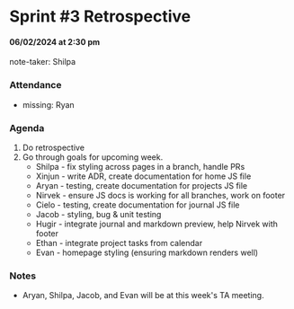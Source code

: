 # Sprint #3 Retrospective
#### 06/02/2024 at 2:30 pm 
note-taker: Shilpa
### Attendance
- missing: Ryan

### Agenda
1. Do retrospective
2. Go through goals for upcoming week.
   - Shilpa - fix styling across pages in a branch, handle PRs
   - Xinjun - write ADR, create documentation for home JS file
   - Aryan - testing, create documentation for projects JS file
   - Nirvek - ensure JS docs is working for all branches, work on footer
   - Cielo - testing, create documentation for journal JS file
   - Jacob - styling, bug & unit testing
   - Hugir - integrate journal and markdown preview, help Nirvek with footer
   - Ethan - integrate project tasks from calendar
   - Evan - homepage styling (ensuring markdown renders well)

### Notes
- Aryan, Shilpa, Jacob, and Evan will be at this week's TA meeting.